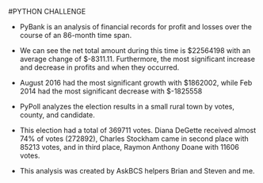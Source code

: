 #PYTHON CHALLENGE 
* PyBank is an analysis of financial records for profit and losses over the course of an 86-month time span.
  
* We can see the net total amount during this time is $22564198 with an average change of $-8311.11. Furthermore, the most significant increase and decrease in profits and when they occurred. 

* August 2016 had the most significant growth with $1862002, while Feb 2014 had the most significant decrease with $-1825558


* PyPoll analyzes the election results in a small rural town by votes, county, and candidate.
  
* This election had a total of 369711 votes. Diana DeGette received almost 74% of votes (272892), Charles Stockham came in second place with 85213 votes, and in third place, Raymon Anthony Doane with 11606 votes.


 - This analysis was created by AskBCS helpers Brian and Steven and me.

